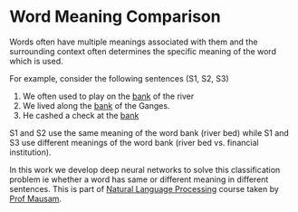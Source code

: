 # Word Meaning Comparison

Words often have multiple meanings associated with them and the surrounding context often determines the specific meaning of the word which is used. 

For example, consider the following sentences (S1, S2, S3)

1. We often used to play on the <u>bank</u> of the river 
2. We lived along the <u>bank</u> of the Ganges. 
3. He cashed a check at the <u>bank</u> 

S1 and S2 use the same meaning of the word bank (river bed) while S1 and S3 use different meanings of the word bank (river bed vs. financial institution).

In this work we develop deep neural networks to solve this classification problem ie whether a word has same or different meaning in different sentences. This is part of [Natural Language Processing](https://www.cse.iitd.ac.in/~mausam/courses/col772/autumn2021/) course taken by [Prof Mausam](https://www.cse.iitd.ac.in/~mausam/).
